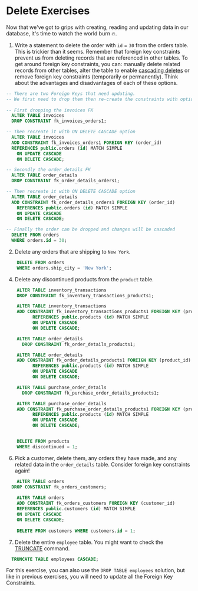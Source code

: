# Delete Exercises

Now that we've got to grips with creating, reading and updating data in our database, it's time to watch the world burn 🔥.

1. Write a statement to delete the order with `id` = `30` from the orders table. This is trickier than it seems. Remember that foreign key constraints prevent us from deleting records that are referenced in other tables. To get around foreign key constraints, you can: manually delete related records from other tables, alter the table to enable [cascading deletes](https://www.postgresqltutorial.com/postgresql-tutorial/postgresql-foreign-key/) or remove foreign key constraints (temporarily or permanently). Think about the advantages and disadvantages of each of these options. 

```sql
-- There are two Foreign Keys that need updating. 
-- We first need to drop them then re-create the constraints with option to propagate deletions.
	
-- First dropping the invoices FK
  ALTER TABLE invoices
  DROP CONSTRAINT fk_invoices_orders1;

-- Then recreate it with ON DELETE CASCADE option
  ALTER TABLE invoices
  ADD CONSTRAINT fk_invoices_orders1 FOREIGN KEY (order_id)
  REFERENCES public.orders (id) MATCH SIMPLE
    ON UPDATE CASCADE
    ON DELETE CASCADE;

-- Secondly the order_details FK
  ALTER TABLE order_details
  DROP CONSTRAINT fk_order_details_orders1;

-- Then recreate it with ON DELETE CASCADE option
  ALTER TABLE order_details
  ADD CONSTRAINT fk_order_details_orders1 FOREIGN KEY (order_id)
    REFERENCES public.orders (id) MATCH SIMPLE
    ON UPDATE CASCADE
    ON DELETE CASCADE;

-- Finally the order can be dropped and changes will be cascaded
  DELETE FROM orders
  WHERE orders.id = 30;
```

2. Delete any orders that are shipping to `New York`.

```sql
	DELETE FROM orders
	WHERE orders.ship_city = 'New York';
```

4. Delete any discontinued products from the `product` table.

```sql
    ALTER TABLE inventory_transactions
    DROP CONSTRAINT fk_inventory_transactions_products1;

    ALTER TABLE inventory_transactions
    ADD CONSTRAINT fk_inventory_transactions_products1 FOREIGN KEY (product_id)
          REFERENCES public.products (id) MATCH SIMPLE
          ON UPDATE CASCADE
          ON DELETE CASCADE;

    ALTER TABLE order_details
      DROP CONSTRAINT fk_order_details_products1;

    ALTER TABLE order_details
    ADD CONSTRAINT fk_order_details_products1 FOREIGN KEY (product_id)
          REFERENCES public.products (id) MATCH SIMPLE
          ON UPDATE CASCADE
          ON DELETE CASCADE;

    ALTER TABLE purchase_order_details
      DROP CONSTRAINT fk_purchase_order_details_products1;

    ALTER TABLE purchase_order_details
    ADD CONSTRAINT fk_purchase_order_details_products1 FOREIGN KEY (product_id)
          REFERENCES public.products (id) MATCH SIMPLE
          ON UPDATE CASCADE
          ON DELETE CASCADE;


    DELETE FROM products 
    WHERE discontinued = 1;
```

6. Pick a customer, delete them, any orders they have made, and any related data in the `order_details` table. Consider foreign key constraints again!

```sql
	ALTER TABLE orders
  DROP CONSTRAINT fk_orders_customers;
	
	ALTER TABLE orders
	ADD CONSTRAINT fk_orders_customers FOREIGN KEY (customer_id)
    REFERENCES public.customers (id) MATCH SIMPLE
    ON UPDATE CASCADE
    ON DELETE CASCADE;
	
	DELETE FROM customers WHERE customers.id = 1;
```

7. Delete the entire `employee` table. You might want to check the [TRUNCATE](https://www.postgresql.org/docs/current/sql-truncate.html) command.
```sql
  TRUNCATE TABLE employees CASCADE;
```

For this exercise, you can also use the `DROP TABLE employees` solution, but like in previous exercises, you will need to update all the Foreign Key Constraints.
